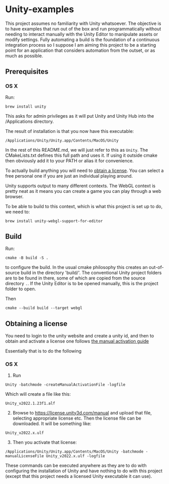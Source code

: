 Unity-examples
==============

This project assumes no familiarity with Unity whatsoever. The objective is to
have examples that run out of the box and run programmatically without needing
to interact manually with the Unity Editor to manipulate assets or modify settings.
Fully automating a build is the foundation of a continuous integration process
so I suppose I am aiming this project to be a starting point for an application
that considers automation from the outset, or as much as possible.


Prerequisites
-------------

### OS X

Run:
```
brew install unity
```

This asks for admin privileges as it will put Unity and Unity Hub into the /Applications directory.

The result of installation is that you now have this executable:
```
/Applications/Unity/Unity.app/Contents/MacOS/Unity
```

In the rest of this README.md, we will just refer to this as `Unity`. The
CMakeLists.txt defines this full path and uses it. If using it outside cmake
then obviously add it to your PATH or alias it for convenience. 

To actually build anything you will need to [obtain a
license](#obtaining-a-license). You can select a free personal one if you are
just an individual playing around.

Unity supports output to many different contexts. The WebGL context is pretty
neat as it means you can create a game you can play through a web browser.

To be able to build to this context, which is what this project is set up to
do, we need to:

```
brew install unity-webgl-support-for-editor
```


Build
-----

Run:
```
cmake -B build -S .
```

to configure the build. In the usual cmake philosophy this creates an
out-of-source build in the directory 'build/'. The conventional Unity project
folders are to be found in there, some of which are copied from the source
directory `.`. If the Unity Editor is to be opened manually, this is the
project folder to open.

Then
```
cmake --build build --target webgl
```

Obtaining a license
-------------------

You need to login to the unity website and create a unity id, and then to
obtain and activate a license one follows [the manual activation
guide](https://docs.unity3d.com/Manual/ManualActivationCmdWin.html)

Essentially that is to do the following

### OS X

1. Run
```
Unity -batchmode -createManualActivationFile -logfile
```

Which will create a file like this:
```
Unity_v2022.1.23f1.alf
```

2. Browse to https://license.unity3d.com/manual
and upload that file, selecting appropriate license etc.
Then the license file can be downloaded. It will be something like:
```
Unity_v2022.x.ulf
```

3. Then you activate that license:
```
/Applications/Unity/Unity.app/Contents/MacOS/Unity -batchmode -manualLicenseFile Unity_v2022.x.ulf -logfile
```

These commands can be executed anywhere as they are to do with configuring the
installation of Unity and have nothing to do with this project (except that
this project needs a licensed Unity executable it can use).

